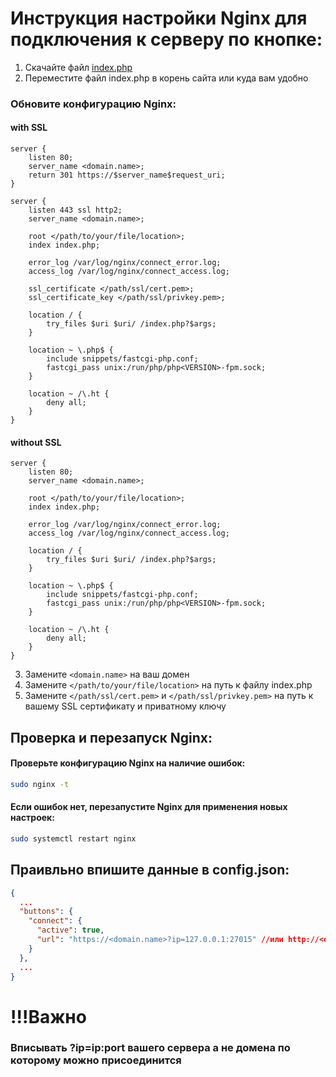 # Инструкция настройки Nginx для подключения к серверу по кнопке:

1. Скачайте файл [index.php](https://github.com/Armatura-Create/bot-monitoring-cs2/tree/main/nginx/index.php)
2. Переместите файл index.php в корень сайта или куда вам удобно

### Обновите конфигурацию Nginx:
    
#### with SSL

```
server {
    listen 80;
    server_name <domain.name>;
    return 301 https://$server_name$request_uri;
}

server {
    listen 443 ssl http2;
    server_name <domain.name>;

    root </path/to/your/file/location>;
    index index.php;

    error_log /var/log/nginx/connect_error.log;
    access_log /var/log/nginx/connect_access.log;

    ssl_certificate </path/ssl/cert.pem>;
    ssl_certificate_key </path/ssl/privkey.pem>;

    location / {
        try_files $uri $uri/ /index.php?$args;
    }

    location ~ \.php$ {
        include snippets/fastcgi-php.conf;
        fastcgi_pass unix:/run/php/php<VERSION>-fpm.sock;
    }

    location ~ /\.ht {
        deny all;
    }
}
```

#### without SSL

```
server {
    listen 80;
    server_name <domain.name>;

    root </path/to/your/file/location>;
    index index.php;

    error_log /var/log/nginx/connect_error.log;
    access_log /var/log/nginx/connect_access.log;

    location / {
        try_files $uri $uri/ /index.php?$args;
    }

    location ~ \.php$ {
        include snippets/fastcgi-php.conf;
        fastcgi_pass unix:/run/php/php<VERSION>-fpm.sock;
    }

    location ~ /\.ht {
        deny all;
    }
}
```

3. Замените `<domain.name>` на ваш домен
4. Замените `</path/to/your/file/location>` на путь к файлу index.php
5. Замените `</path/ssl/cert.pem>` и `</path/ssl/privkey.pem>` на путь к вашему SSL сертификату и приватному ключу

## Проверка и перезапуск Nginx:
#### Проверьте конфигурацию Nginx на наличие ошибок:
```bash
sudo nginx -t
```
#### Если ошибок нет, перезапустите Nginx для применения новых настроек:
```bash
sudo systemctl restart nginx
```

## Праивльно впишите данные в config.json:
```json
{
  ...
  "buttons": {
    "connect": {
      "active": true,
      "url": "https://<domain.name>?ip=127.0.0.1:27015" //или http://<domain.name>?ip=127.0.0.1:27015
    }
  },
  ...
}
```

# !!!Важно
### Вписывать ?ip=ip:port вашего сервера а не домена по которому можно присоединится
